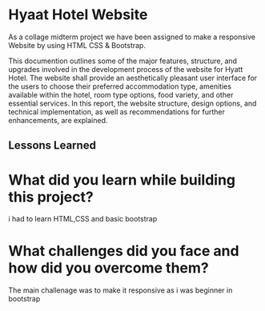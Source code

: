 
# Hyaat Hotel Website

As a collage midterm project we have been assigned to make a responsive Website by using HTML CSS & Bootstrap.




This documention outlines some of the major features, structure, and upgrades involved in the development process of the website for Hyatt Hotel. The website shall provide an aesthetically pleasant user interface for the users to choose their preferred accommodation type, amenities available within the hotel, room type options, food variety, and other essential services. In this report, the website structure, design options, and technical implementation, as well as recommendations for further enhancements, are explained.



## Lessons Learned

What did you learn while building this project?
=
i had to learn HTML,CSS and basic bootstrap




 What challenges did you face and how did you overcome them?
 =

 The main challenage was to make it responsive as i was beginner in bootstrap



